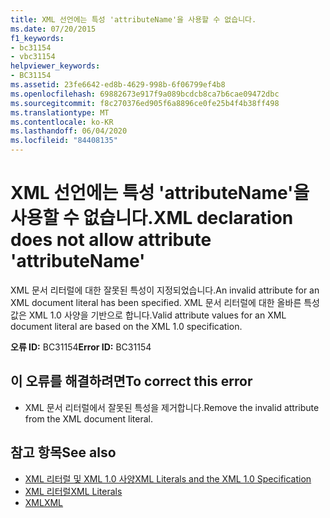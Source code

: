 ```yaml
---
title: XML 선언에는 특성 'attributeName'을 사용할 수 없습니다.
ms.date: 07/20/2015
f1_keywords:
- bc31154
- vbc31154
helpviewer_keywords:
- BC31154
ms.assetid: 23fe6642-ed8b-4629-998b-6f06799ef4b8
ms.openlocfilehash: 69882673e917f9a089bcdcb8ca7b6cae09472dbc
ms.sourcegitcommit: f8c270376ed905f6a8896ce0fe25b4f4b38ff498
ms.translationtype: MT
ms.contentlocale: ko-KR
ms.lasthandoff: 06/04/2020
ms.locfileid: "84408135"
---
```

# <a name="xml-declaration-does-not-allow-attribute-attributename"></a><span data-ttu-id="22ee8-102">XML 선언에는 특성 'attributeName'을 사용할 수 없습니다.</span><span class="sxs-lookup"><span data-stu-id="22ee8-102">XML declaration does not allow attribute 'attributeName'</span></span>
<span data-ttu-id="22ee8-103">XML 문서 리터럴에 대한 잘못된 특성이 지정되었습니다.</span><span class="sxs-lookup"><span data-stu-id="22ee8-103">An invalid attribute for an XML document literal has been specified.</span></span> <span data-ttu-id="22ee8-104">XML 문서 리터럴에 대한 올바른 특성 값은 XML 1.0 사양을 기반으로 합니다.</span><span class="sxs-lookup"><span data-stu-id="22ee8-104">Valid attribute values for an XML document literal are based on the XML 1.0 specification.</span></span>  
  
 <span data-ttu-id="22ee8-105">**오류 ID:** BC31154</span><span class="sxs-lookup"><span data-stu-id="22ee8-105">**Error ID:** BC31154</span></span>  
  
## <a name="to-correct-this-error"></a><span data-ttu-id="22ee8-106">이 오류를 해결하려면</span><span class="sxs-lookup"><span data-stu-id="22ee8-106">To correct this error</span></span>  
  
- <span data-ttu-id="22ee8-107">XML 문서 리터럴에서 잘못된 특성을 제거합니다.</span><span class="sxs-lookup"><span data-stu-id="22ee8-107">Remove the invalid attribute from the XML document literal.</span></span>  
  
## <a name="see-also"></a><span data-ttu-id="22ee8-108">참고 항목</span><span class="sxs-lookup"><span data-stu-id="22ee8-108">See also</span></span>

- [<span data-ttu-id="22ee8-109">XML 리터럴 및 XML 1.0 사양</span><span class="sxs-lookup"><span data-stu-id="22ee8-109">XML Literals and the XML 1.0 Specification</span></span>](../programming-guide/language-features/xml/xml-literals-and-the-xml-1-0-specification.md)
- [<span data-ttu-id="22ee8-110">XML 리터럴</span><span class="sxs-lookup"><span data-stu-id="22ee8-110">XML Literals</span></span>](../language-reference/xml-literals/index.md)
- [<span data-ttu-id="22ee8-111">XML</span><span class="sxs-lookup"><span data-stu-id="22ee8-111">XML</span></span>](../programming-guide/language-features/xml/index.md)
